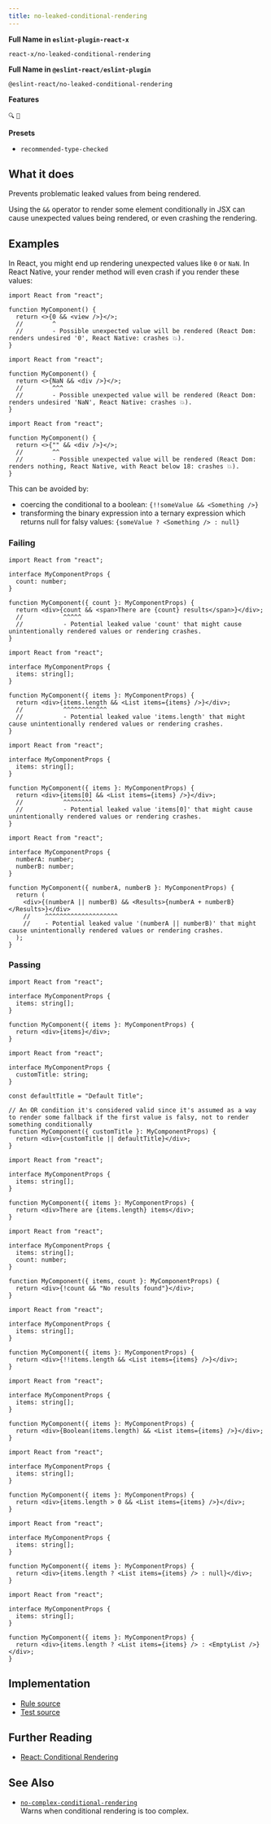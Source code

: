 ```yaml
---
title: no-leaked-conditional-rendering
---
```


**Full Name in `eslint-plugin-react-x`**

```plain copy
react-x/no-leaked-conditional-rendering
```

**Full Name in `@eslint-react/eslint-plugin`**

```plain copy
@eslint-react/no-leaked-conditional-rendering
```

**Features**

`🔍` `💭`

**Presets**

- `recommended-type-checked`

## What it does

Prevents problematic leaked values from being rendered.

Using the `&&` operator to render some element conditionally in JSX can cause unexpected values being rendered, or even crashing the rendering.

## Examples

In React, you might end up rendering unexpected values like `0` or `NaN`. In React Native, your render method will even crash if you render these values:

```tsx
import React from "react";

function MyComponent() {
  return <>{0 && <view />}</>;
  //        ^
  //        - Possible unexpected value will be rendered (React Dom: renders undesired '0', React Native: crashes 💥).
}
```

```tsx
import React from "react";

function MyComponent() {
  return <>{NaN && <div />}</>;
  //        ^^^
  //        - Possible unexpected value will be rendered (React Dom: renders undesired 'NaN', React Native: crashes 💥).
}
```

```tsx
import React from "react";

function MyComponent() {
  return <>{"" && <div />}</>;
  //        ^^
  //        - Possible unexpected value will be rendered (React Dom: renders nothing, React Native, with React below 18: crashes 💥).
}
```

This can be avoided by:

- coercing the conditional to a boolean: `{!!someValue && <Something />}`
- transforming the binary expression into a ternary expression which returns null for falsy values: `{someValue ? <Something /> : null}`

### Failing

```tsx
import React from "react";

interface MyComponentProps {
  count: number;
}

function MyComponent({ count }: MyComponentProps) {
  return <div>{count && <span>There are {count} results</span>}</div>;
  //           ^^^^^
  //           - Potential leaked value 'count' that might cause unintentionally rendered values or rendering crashes.
}
```

```tsx
import React from "react";

interface MyComponentProps {
  items: string[];
}

function MyComponent({ items }: MyComponentProps) {
  return <div>{items.length && <List items={items} />}</div>;
  //           ^^^^^^^^^^^^
  //           - Potential leaked value 'items.length' that might cause unintentionally rendered values or rendering crashes.
}
```

```tsx
import React from "react";

interface MyComponentProps {
  items: string[];
}

function MyComponent({ items }: MyComponentProps) {
  return <div>{items[0] && <List items={items} />}</div>;
  //           ^^^^^^^^
  //           - Potential leaked value 'items[0]' that might cause unintentionally rendered values or rendering crashes.
}
```

```tsx
import React from "react";

interface MyComponentProps {
  numberA: number;
  numberB: number;
}

function MyComponent({ numberA, numberB }: MyComponentProps) {
  return (
    <div>{(numberA || numberB) && <Results>{numberA + numberB}</Results>}</div>
    //    ^^^^^^^^^^^^^^^^^^^^
    //    - Potential leaked value '(numberA || numberB)' that might cause unintentionally rendered values or rendering crashes.
  );
}
```

### Passing

```tsx
import React from "react";

interface MyComponentProps {
  items: string[];
}

function MyComponent({ items }: MyComponentProps) {
  return <div>{items}</div>;
}
```

```tsx
import React from "react";

interface MyComponentProps {
  customTitle: string;
}

const defaultTitle = "Default Title";

// An OR condition it's considered valid since it's assumed as a way to render some fallback if the first value is falsy, not to render something conditionally
function MyComponent({ customTitle }: MyComponentProps) {
  return <div>{customTitle || defaultTitle}</div>;
}
```

```tsx
import React from "react";

interface MyComponentProps {
  items: string[];
}

function MyComponent({ items }: MyComponentProps) {
  return <div>There are {items.length} items</div>;
}
```

```tsx
import React from "react";

interface MyComponentProps {
  items: string[];
  count: number;
}

function MyComponent({ items, count }: MyComponentProps) {
  return <div>{!count && "No results found"}</div>;
}
```

```tsx
import React from "react";

interface MyComponentProps {
  items: string[];
}

function MyComponent({ items }: MyComponentProps) {
  return <div>{!!items.length && <List items={items} />}</div>;
}
```

```tsx
import React from "react";

interface MyComponentProps {
  items: string[];
}

function MyComponent({ items }: MyComponentProps) {
  return <div>{Boolean(items.length) && <List items={items} />}</div>;
}
```

```tsx
import React from "react";

interface MyComponentProps {
  items: string[];
}

function MyComponent({ items }: MyComponentProps) {
  return <div>{items.length > 0 && <List items={items} />}</div>;
}
```

```tsx
import React from "react";

interface MyComponentProps {
  items: string[];
}

function MyComponent({ items }: MyComponentProps) {
  return <div>{items.length ? <List items={items} /> : null}</div>;
}
```

```tsx
import React from "react";

interface MyComponentProps {
  items: string[];
}

function MyComponent({ items }: MyComponentProps) {
  return <div>{items.length ? <List items={items} /> : <EmptyList />}</div>;
}
```

## Implementation

- [Rule source](https://github.com/Rel1cx/eslint-react/tree/main/packages/plugins/eslint-plugin-react-x/src/rules/no-leaked-conditional-rendering.ts)
- [Test source](https://github.com/Rel1cx/eslint-react/tree/main/packages/plugins/eslint-plugin-react-x/src/rules/no-leaked-conditional-rendering.spec.ts)

## Further Reading

- [React: Conditional Rendering](https://react.dev/learn/conditional-rendering)

## See Also

- [`no-complex-conditional-rendering`](./no-complex-conditional-rendering)\
  Warns when conditional rendering is too complex.
